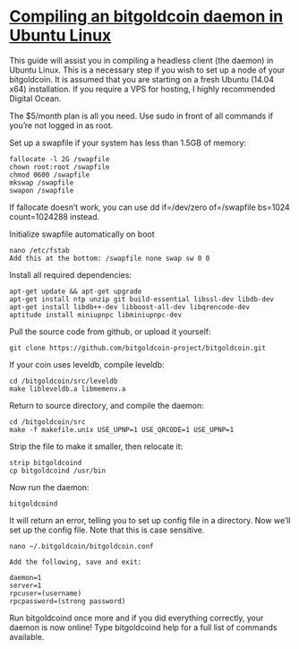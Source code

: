 # [Compiling an bitgoldcoin daemon in Ubuntu Linux](https://dev.cryptolife.net/compiling-the-daemon-for-your-altcoin-in-ubuntu-linux/)


This guide will assist you in compiling a headless client (the daemon) in Ubuntu Linux. This is a necessary step if you wish to set up a node of your bitgoldcoin. It is assumed that you are starting on a fresh Ubuntu (14.04 x64) installation. If you require a VPS for hosting, I highly recommended Digital Ocean.

The $5/month plan is all you need. Use sudo in front of all commands if you’re not logged in as root.

Set up a swapfile if your system has less than 1.5GB of memory:

```
fallocate -l 2G /swapfile
chown root:root /swapfile
chmod 0600 /swapfile
mkswap /swapfile
swapon /swapfile
```

If fallocate doesn’t work, you can use dd if=/dev/zero of=/swapfile bs=1024 count=1024288 instead.

Initialize swapfile automatically on boot

```
nano /etc/fstab
Add this at the bottom: /swapfile none swap sw 0 0
```

Install all required dependencies:

```
apt-get update && apt-get upgrade
apt-get install ntp unzip git build-essential libssl-dev libdb-dev
apt-get install libdb++-dev libboost-all-dev libqrencode-dev
aptitude install miniupnpc libminiupnpc-dev
```

Pull the source code from github, or upload it yourself:

```
git clone https://github.com/bitgoldcoin-project/bitgoldcoin.git
```

If your coin uses leveldb, compile leveldb:

```
cd /bitgoldcoin/src/leveldb
make libleveldb.a libmemenv.a
```

Return to source directory, and compile the daemon:

```
cd /bitgoldcoin/src
make -f makefile.unix USE_UPNP=1 USE_QRCODE=1 USE_UPNP=1
```

Strip the file to make it smaller, then relocate it:

```
strip bitgoldcoind
cp bitgoldcoind /usr/bin
```

Now run the daemon:

```
bitgoldcoind
```

It will return an error, telling you to set up config file in a directory. Now we’ll set up the config file. Note that this is case sensitive.

```
nano ~/.bitgoldcoin/bitgoldcoin.conf

Add the following, save and exit:

daemon=1
server=1
rpcuser=(username)
rpcpassword=(strong password)
```

Run bitgoldcoind once more and if you did everything correctly, your daemon is now online! Type bitgoldcoind help for a full list of commands available.
